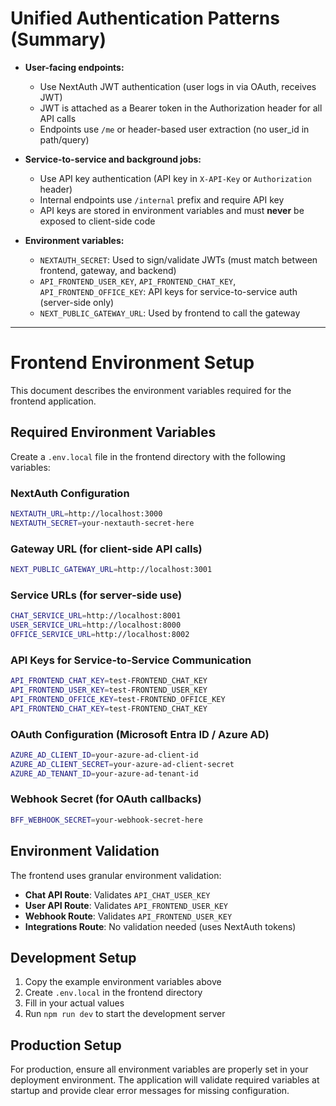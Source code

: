 # Unified Authentication Patterns (Summary)

- **User-facing endpoints:**
  - Use NextAuth JWT authentication (user logs in via OAuth, receives JWT)
  - JWT is attached as a Bearer token in the Authorization header for all API calls
  - Endpoints use `/me` or header-based user extraction (no user_id in path/query)

- **Service-to-service and background jobs:**
  - Use API key authentication (API key in `X-API-Key` or `Authorization` header)
  - Internal endpoints use `/internal` prefix and require API key
  - API keys are stored in environment variables and must **never** be exposed to client-side code

- **Environment variables:**
  - `NEXTAUTH_SECRET`: Used to sign/validate JWTs (must match between frontend, gateway, and backend)
  - `API_FRONTEND_USER_KEY`, `API_FRONTEND_CHAT_KEY`, `API_FRONTEND_OFFICE_KEY`: API keys for service-to-service auth (server-side only)
  - `NEXT_PUBLIC_GATEWAY_URL`: Used by frontend to call the gateway

---

# Frontend Environment Setup

This document describes the environment variables required for the frontend application.

## Required Environment Variables

Create a `.env.local` file in the frontend directory with the following variables:

### NextAuth Configuration
```bash
NEXTAUTH_URL=http://localhost:3000
NEXTAUTH_SECRET=your-nextauth-secret-here
```

### Gateway URL (for client-side API calls)
```bash
NEXT_PUBLIC_GATEWAY_URL=http://localhost:3001
```

### Service URLs (for server-side use)
```bash
CHAT_SERVICE_URL=http://localhost:8001
USER_SERVICE_URL=http://localhost:8000
OFFICE_SERVICE_URL=http://localhost:8002
```

### API Keys for Service-to-Service Communication
```bash
API_FRONTEND_CHAT_KEY=test-FRONTEND_CHAT_KEY
API_FRONTEND_USER_KEY=test-FRONTEND_USER_KEY
API_FRONTEND_OFFICE_KEY=test-FRONTEND_OFFICE_KEY
API_FRONTEND_CHAT_KEY=test-FRONTEND_CHAT_KEY
```

### OAuth Configuration (Microsoft Entra ID / Azure AD)
```bash
AZURE_AD_CLIENT_ID=your-azure-ad-client-id
AZURE_AD_CLIENT_SECRET=your-azure-ad-client-secret
AZURE_AD_TENANT_ID=your-azure-ad-tenant-id
```

### Webhook Secret (for OAuth callbacks)
```bash
BFF_WEBHOOK_SECRET=your-webhook-secret-here
```

## Environment Validation

The frontend uses granular environment validation:

- **Chat API Route**: Validates `API_CHAT_USER_KEY`
- **User API Route**: Validates `API_FRONTEND_USER_KEY`
- **Webhook Route**: Validates `API_FRONTEND_USER_KEY`
- **Integrations Route**: No validation needed (uses NextAuth tokens)

## Development Setup

1. Copy the example environment variables above
2. Create `.env.local` in the frontend directory
3. Fill in your actual values
4. Run `npm run dev` to start the development server

## Production Setup

For production, ensure all environment variables are properly set in your deployment environment. The application will validate required variables at startup and provide clear error messages for missing configuration. 